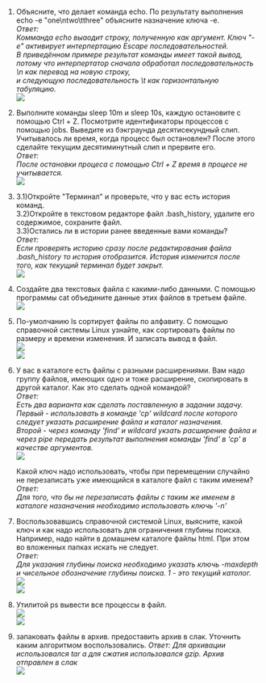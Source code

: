 1) Объясните, что делает команда echo. По результату выполнения echo -e "one\ntwo\tthree" объясните назначение ключа -e.  
   *Ответ:  
   Комманда echo выаодит строку, полученную как аргумент. Ключ "-e" активирует интерпертацию Escape последовательностей.   
   В приведённом примере результат команды имеет такой вывод, потому что интерпертатор сначала обработал последовательность \n как перевод на новую строку,  
   и следующую последовательность \t как горизонтальную табуляцию.*  
   ![](https://github.com/TymoshenkoIgor/NOC-School/blob/main/screen/hw10_12_2021/Screenshot%20from%202021-12-11%2014-36-38.png)  
   
2) Выполните команды sleep 10m и sleep 10s, каждую остановите с помощью Ctrl + Z. Посмотрите идентификаторы процессов с помощью jobs. Выведите из бэкграунда десятисекундный слип.  
   Учитывалось ли время, когда процесс был остановлен? После этого сделайте текущим десятиминутный слип и прервите его.  
   *Ответ:  
   После остановки процеса с помощью Ctrl + Z время в процесе не учитывается.*  
   ![](https://github.com/TymoshenkoIgor/NOC-School/blob/main/screen/hw10_12_2021/Screenshot%20from%202021-12-11%2016-21-26.png)  

3)  
   3.1)Откройте "Терминал" и проверьте, что у вас есть история команд.  
   3.2)Откройте в текстовом редакторе файл .bash_history, удалите его содержимое, сохраните файл.  
   3.3)Остались ли в истории ранее введенные вами команды?  
   *Ответ:  
   Если проверять историю сразу после редактирования файла .bash_history то история отобразится. История изменится после того, как текущий терминал будет закрыт.*  
   ![](https://github.com/TymoshenkoIgor/NOC-School/blob/main/screen/hw10_12_2021/Screenshot%20from%202021-12-11%2016-37-05.png)  

4) Создайте два текстовых файла с какими-либо данными. С помощью программы cat объедините данные этих файлов в третьем файле.  
   ![](https://github.com/TymoshenkoIgor/NOC-School/blob/main/screen/hw10_12_2021/Screenshot%20from%202021-12-11%2023-17-12.png)  
   
5) По-умолчанию ls сортирует файлы по алфавиту. С помощью справочной системы Linux узнайте, как сортировать файлы по размеру и времени изменения. И записать вывод в файл.  
   ![](https://github.com/TymoshenkoIgor/NOC-School/blob/main/screen/hw10_12_2021/Screenshot%20from%202021-12-11%2021-25-35.png)  
   ![](https://github.com/TymoshenkoIgor/NOC-School/blob/main/screen/hw10_12_2021/Screenshot%20from%202021-12-11%2022-55-05.png)  
   
6) У вас в каталоге есть файлы с разными расширениями. Вам надо группу файлов, имеющих одно и тоже расширение, скопировать в другой каталог. Как это сделать одной командой?  
   *Ответ:  
   Есть два варианта как сделать поставленную в задании задачу.  
   Первый - использовать в команде 'cp' wildcard после которого следует указать расширение файла и каталог назначения.  
   Второй - через команду 'find' и wildcard укзать расширение файла и через pipe передать результат выполнения команды 'find' в 'cp' в качестве аргументов.*  
   ![](https://github.com/TymoshenkoIgor/NOC-School/blob/main/screen/hw10_12_2021/Screenshot%20from%202021-12-12%2000-13-29.png)  
   
   Какой ключ надо использовать, чтобы при перемещении случайно не перезаписать уже имеющийся в каталоге файл с таким именем?  
   *Ответ:  
   Для того, что бы не перезаписать файлы с таким же именем в каталоге назаначения необходимо использовать ключь '-n'*  

7) Воспользовавшись справочной системой Linux, выясните, какой ключ и как надо использовать для ограничения глубины поиска. Например, надо найти в домашнем каталоге файлы html.
   При этом во вложенных папках искать не следует.  
   *Ответ:  
    Для указания глубины поиска необходимо указать ключь -maxdepth и чисельное обозначение глубины поиска. 1 - это текущий католог.*  
    ![](https://github.com/TymoshenkoIgor/NOC-School/blob/main/screen/hw10_12_2021/Screenshot%20from%202021-12-12%2001-02-54.png)  
    ![](https://github.com/TymoshenkoIgor/NOC-School/blob/main/screen/hw10_12_2021/Screenshot%20from%202021-12-12%2001-04-24.png)  
    
8) Утилитой ps вывести все процессы в файл.  
   ![](https://github.com/TymoshenkoIgor/NOC-School/blob/main/screen/hw10_12_2021/Screenshot%20from%202021-12-12%2001-50-57.png)  
   ![](https://github.com/TymoshenkoIgor/NOC-School/blob/main/screen/hw10_12_2021/Screenshot%20from%202021-12-12%2001-50-27.png)  
   
9) запаковать файлы в архив. предоставить архив в слак. Уточнить каким алгоритмом воспользовались.
   *Ответ:
    Для архивации использовался tar а для сжатия использовался gzip. Архив отправлен в слак*  
    ![](https://github.com/TymoshenkoIgor/NOC-School/blob/main/screen/hw10_12_2021/Screenshot%20from%202021-12-12%2002-15-52.png)  
    
